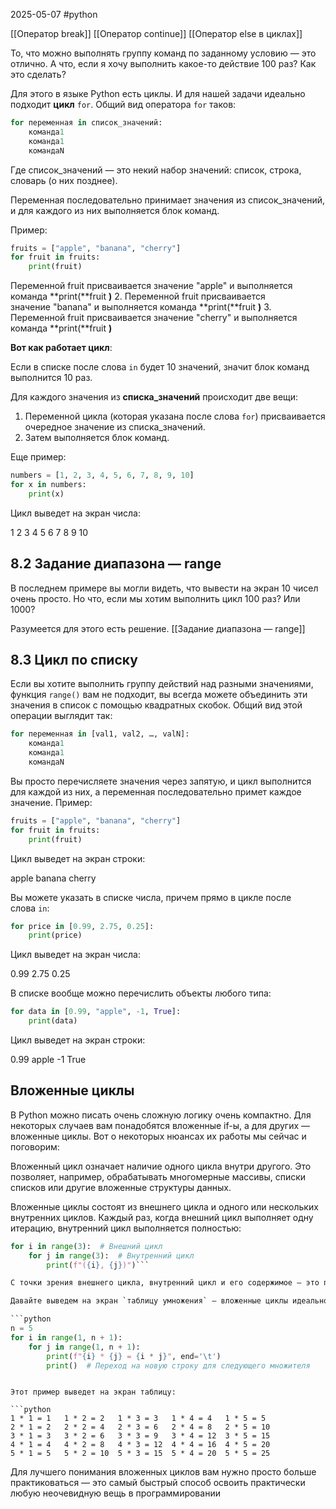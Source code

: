 2025-05-07
#python 

[[Оператор break]]
[[Оператор continue]]
[[Оператор else в циклах]]

То, что можно выполнять группу команд по заданному условию — это отлично. А что, если я хочу выполнить какое-то действие 100 раз? Как это сделать?

Для этого в языке Python есть циклы. И для нашей задачи идеально подходит **цикл** `for`. Общий вид оператора `for` таков:

```python
for переменная in список_значений:
    команда1
    команда1
    командаN
```

Где список_значений — это некий набор значений: список, строка, словарь (о них позднее).

Переменная последовательно принимает значения из список_значений, и для каждого из них выполняется блок команд.

Пример:
```python
fruits = ["apple", "banana", "cherry"]
for fruit in fruits:
    print(fruit)
```
Переменной fruit присваивается значение "apple" и выполняется команда **print(**fruit **)** 2. Переменной fruit присваивается значение "banana" и выполняется команда **print(**fruit **)** 3. Переменной fruit присваивается значение "cherry" и выполняется команда **print(**fruit **)**


**Вот как работает цикл**:

Если в списке после слова `in` будет 10 значений, значит блок команд выполнится 10 раз.

Для каждого значения из **списка_значений** происходит две вещи:

1. Переменной цикла (которая указана после слова `for`) присваивается очередное значение из списка_значений.
2. Затем выполняется блок команд.

Еще пример:
```python
numbers = [1, 2, 3, 4, 5, 6, 7, 8, 9, 10]
for x in numbers:
    print(x)
```
Цикл выведет на экран числа:

1
2
3
4
5
6
7
8
9
10

## 8.2 Задание диапазона — range

В последнем примере вы могли видеть, что вывести на экран 10 чисел очень просто. Но что, если мы хотим выполнить цикл 100 раз? Или 1000?

Разумеется для этого есть решение.  [[Задание диапазона — range]]

## 8.3 Цикл по списку

Если вы хотите выполнить группу действий над разными значениями, функция `range()` вам не подходит, вы всегда можете объединить эти значения в список с помощью квадратных скобок. Общий вид этой операции выглядит так:

```python
for переменная in [val1, val2, …, valN]:
    команда1
    команда1
    командаN
```

Вы просто перечисляете значения через запятую, и цикл выполнится для каждой из них, а переменная последовательно примет каждое значение. Пример:

```python
fruits = ["apple", "banana", "cherry"]
for fruit in fruits:
    print(fruit)
```
Цикл выведет на экран строки:

apple
banana
cherry


Вы можете указать в списке числа, причем прямо в цикле после слова `in`:
```python
for price in [0.99, 2.75, 0.25]:
    print(price)
```

Цикл выведет на экран числа:

0.99
2.75
0.25

В списке вообще можно перечислить объекты любого типа:

```python
for data in [0.99, "apple", -1, True]:
    print(data)
```

Цикл выведет на экран строки:

0.99
apple
-1
True

## Вложенные циклы

В Python можно писать очень сложную логику очень компактно. Для некоторых случаев вам понадобятся вложенные if-ы, а для других — вложенные циклы. Вот о некоторых нюансах их работы мы сейчас и поговорим:

Вложенный цикл означает наличие одного цикла внутри другого. Это позволяет, например, обрабатывать многомерные массивы, списки списков или другие вложенные структуры данных.

Вложенные циклы состоят из внешнего цикла и одного или нескольких внутренних циклов. Каждый раз, когда внешний цикл выполняет одну итерацию, внутренний цикл выполняется полностью:

```python
for i in range(3):  # Внешний цикл     
	for j in range(3):  # Внутренний цикл         
		print(f"({i}, {j})")```

С точки зрения внешнего цикла, внутренний цикл и его содержимое — это просто блок команд, которые выполняются для каждой итерации внешнего цикла. Внешнему циклу вообще все равно, что у него внутри, сколько там циклов и так далее. Он просто выполняет свой внутренний блок команд каждый раз для переменной из своего списка.

Давайте выведем на экран `таблицу умножения` — вложенные циклы идеально подойдут для этой задачи. Создание таблицы умножения с помощью вложенных циклов, где один цикл отвечает за множитель, а другой — за множимое:

```python 
n = 5 
for i in range(1, n + 1):     
	for j in range(1, n + 1):         
		print(f"{i} * {j} = {i * j}", end='\t')     
		print()  # Переход на новую строку для следующего множителя
```
```

Этот пример выведет на экран таблицу:

```python
1 * 1 = 1	1 * 2 = 2	1 * 3 = 3	1 * 4 = 4	1 * 5 = 5
2 * 1 = 2	2 * 2 = 4	2 * 3 = 6	2 * 4 = 8	2 * 5 = 10
3 * 1 = 3	3 * 2 = 6	3 * 3 = 9	3 * 4 = 12	3 * 5 = 15
4 * 1 = 4	4 * 2 = 8	4 * 3 = 12	4 * 4 = 16	4 * 5 = 20
5 * 1 = 5	5 * 2 = 10	5 * 3 = 15	5 * 4 = 20	5 * 5 = 25
```

Для лучшего понимания вложенных циклов вам нужно просто больше практиковаться — это самый быстрый способ освоить практически любую неочевидную вещь в программировании
